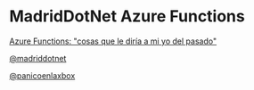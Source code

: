 # MadridDotNet Azure Functions

[Azure Functions: "cosas que le diría a mi yo del pasado"](https://www.meetup.com/es-ES/madriddotnet/events/271058715/)

[@madriddotnet](https://twitter.com/madriddotnet)

[@panicoenlaxbox](https://twitter.com/panicoenlaxbox)
